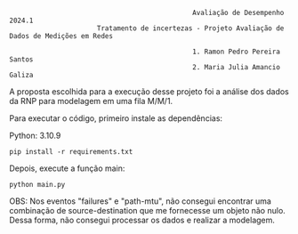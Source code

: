                                                   Avaliação de Desempenho 2024.1
                          Tratamento de incertezas - Projeto Avaliação de Dados de Medições em Redes
                                                              
                                                  1. Ramon Pedro Pereira Santos
                                                  2. Maria Julia Amancio Galiza

A proposta escolhida para a execução desse projeto foi a análise dos dados da RNP para modelagem em uma fila M/M/1.

Para executar o código, primeiro instale as dependências:

Python: 3.10.9

``pip install -r requirements.txt``

Depois, execute a função main:

``python main.py``

OBS: Nos eventos "failures" e "path-mtu", não consegui encontrar uma combinação de source-destination que me fornecesse um objeto não nulo. Dessa forma, não consegui processar os dados e realizar a modelagem.
